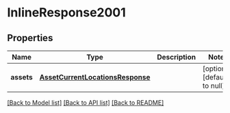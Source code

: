 # InlineResponse2001

## Properties
Name | Type | Description | Notes
------------ | ------------- | ------------- | -------------
**assets** | [**AssetCurrentLocationsResponse**](AssetCurrentLocationsResponse.md) |  | [optional] [default to null]

[[Back to Model list]](../README.md#documentation-for-models) [[Back to API list]](../README.md#documentation-for-api-endpoints) [[Back to README]](../README.md)


